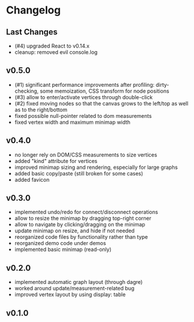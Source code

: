 # Changelog

## Last Changes

- (#4) upgraded React to v0.14.x
- cleanup: removed evil console.log


## v0.5.0

- (#1) significant performance improvements after profiling:
  dirty-checking, some memoization, CSS transform for node positions
- (#3) allow to enter/activate vertices through double-click
- (#2) fixed moving nodes so that the canvas grows to the left/top as well as to the right/bottom
- fixed possible null-pointer related to dom measurements
- fixed vertex width and maximum minimap width


## v0.4.0

- no longer rely on DOM/CSS measurements to size vertices
- added "kind" attribute for vertices
- improved minimap sizing and rendering, especially for large graphs
- added basic copy/paste (still broken for some cases)
- added favicon


## v0.3.0

- implemented undo/redo for connect/disconnect operations
- allow to resize the minimap by dragging top-right corner
- allow to navigate by clicking/dragging on the minimap
- update minimap on resize, and hide if not needed
- reorganized code files by functionality rather than type
- reorganized demo code under demos
- implemented basic minimap (read-only)


## v0.2.0

- implemented automatic graph layout (through dagre)
- worked around update/measurement-related bug
- improved vertex layout by using display: table


## v0.1.0
